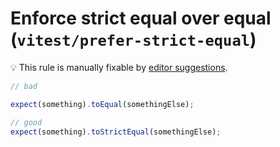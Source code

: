# Enforce strict equal over equal (`vitest/prefer-strict-equal`)


💡 This rule is manually fixable by [editor suggestions](https://eslint.org/docs/latest/use/core-concepts#rule-suggestions).

<!-- end auto-generated rule header -->

```ts
// bad

expect(something).toEqual(somethingElse);

// good
expect(something).toStrictEqual(somethingElse);

```
